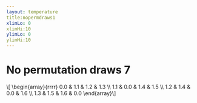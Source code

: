 ```yaml
---
layout: temperature
title:nopermdraws1
xlimLo: 0
xlimHi:10 
ylimLo: 0
ylimHi:10 
---
```


# No permutation draws 7

\\[
  \begin{array}{rrrr}
    0.0 & 1.1 & 1.2 & 1.3 \\\\
    1.1 & 0.0 & 1.4 & 1.5 \\\\
    1.2 & 1.4 & 0.0 & 1.6 \\\\
    1.3 & 1.5 & 1.6 & 0.0
\end{array}\\]

